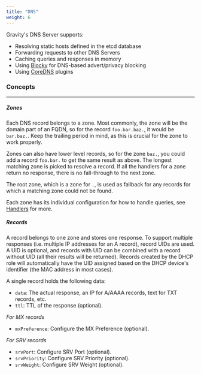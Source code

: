 ```yaml
---
title: "DNS"
weight: 6
---
```


Gravity's DNS Server supports:

- Resolving static hosts defined in the etcd database
- Forwarding requests to other DNS Servers
- Caching queries and responses in memory
- Using [Blocky](https://0xerr0r.github.io/blocky/) for DNS-based advert/privacy blocking
- Using [CoreDNS](https://github.com/coredns/coredns) plugins

### Concepts

---

##### Zones

Each DNS record belongs to a zone. Most commonly, the zone will be the domain part of an FQDN, so for the record `foo.bar.baz.`, it would be `bar.baz.`. Keep the trailing period in mind, as this is crucial for the zone to work properly.

Zones can also have lower level records, so for the zone `baz.`, you could add a record `foo.bar.` to get the same result as above. The longest matching zone is picked to resolve a record. If all the handlers for a zone return no response, there is no fall-through to the next zone.

The root zone, which is a zone for `.`, is used as fallback for any records for which a matching zone could not be found.

Each zone has its individual configuration for how to handle queries, see [Handlers](./handlers) for more.

##### Records

A record belongs to one zone and stores one response. To support multiple responses (i.e. multiple IP addresses for an A record), record UIDs are used. A UID is optional, and records with UID can be combined with a record without UID (all their results will be returned). Records created by the DHCP role will automatically have the UID assigned based on the DHCP device's identifier (the MAC address in most cases).

A single record holds the following data:

- `data`: The actual response, an IP for A/AAAA records, text for TXT records, etc.
- `ttl`: TTL of the response (optional).

_For MX records_

- `mxPreference`: Configure the MX Preference (optional).

_For SRV records_

- `srvPort`: Configure SRV Port (optional).
- `srvPriority`: Configure SRV Priority (optional).
- `srvWeight`: Configure SRV Weight (optional).
